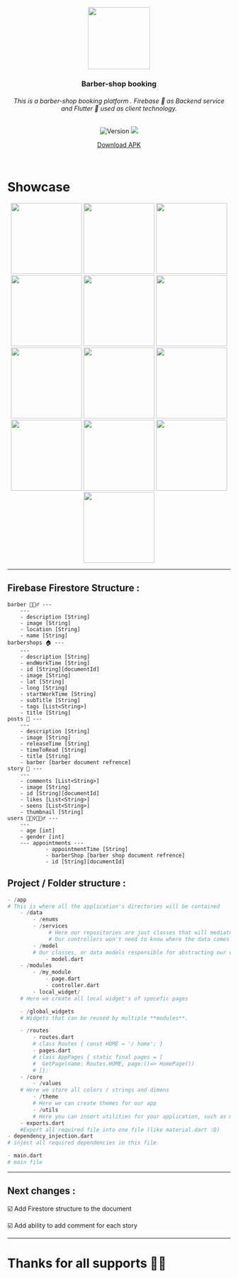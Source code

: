 <p align="center">
    <img src="https://github.com/mahmoud-eslami/barber_booking/blob/master/screen_shots/cut.png" width="140">
    <h3 align="center">Barber-shop booking</h3>
    <h6 align="center">This is a barber-shop booking platform . Firebase 💛 as Backend service and Flutter 💙 used as client technology.</h6>
    <p align="center">
    <span>
        <img src="https://forthebadge.com/images/badges/built-with-love.svg" alt="Version">
        <img src="https://forthebadge.com/images/badges/open-source.svg">
    </span>
    <p align="center">
        <a href="https://drive.google.com/file/d/1p5oGe-42XWfonSaTRPRqiBfD-Sc75Vrh/view?usp=sharing">Download APK</a>
    </p>
</p><br>

# Showcase

<p align="center">
<img src="https://raw.githubusercontent.com/mahmoud-eslami/barber_booking/master/screen_shots/1.png" width="160"> <img src="https://raw.githubusercontent.com/mahmoud-eslami/barber_booking/master/screen_shots/2.png" width="160">
<img src="https://raw.githubusercontent.com/mahmoud-eslami/barber_booking/master/screen_shots/3.png" width="160">
<img src="https://raw.githubusercontent.com/mahmoud-eslami/barber_booking/master/screen_shots/4.png" width="160">
<img src="https://raw.githubusercontent.com/mahmoud-eslami/barber_booking/master/screen_shots/5.png" width="160">
<img src="https://raw.githubusercontent.com/mahmoud-eslami/barber_booking/master/screen_shots/6.png" width="160">
<img src="https://raw.githubusercontent.com/mahmoud-eslami/barber_booking/master/screen_shots/7.png" width="160">
<img src="https://raw.githubusercontent.com/mahmoud-eslami/barber_booking/master/screen_shots/8.png" width="160">
<img src="https://raw.githubusercontent.com/mahmoud-eslami/barber_booking/master/screen_shots/9.png" width="160">
<img src="https://raw.githubusercontent.com/mahmoud-eslami/barber_booking/master/screen_shots/10.png" width="160">
<img src="https://raw.githubusercontent.com/mahmoud-eslami/barber_booking/master/screen_shots/11.png" width="160">
<img src="https://raw.githubusercontent.com/mahmoud-eslami/barber_booking/master/screen_shots/12.png" width="160">
<img src="https://raw.githubusercontent.com/mahmoud-eslami/barber_booking/master/screen_shots/13.png" width="160">
</p>

---

## Firebase Firestore Structure :

```
barber 💇🏻‍♂️ ---
	---
	- description [String]
	- image [String]
	- location [String]
	- name [String]
barbershops 🏠 ---
	---
	- description [String]
	- endWorkTime [String]
	- id [String][documentId]
	- image [String]
	- lat [String]
	- long [String]
	- startWorkTime [String]
	- subTitle [String]
	- tags [List<String>]
	- title [String]
posts 🌁 ---
	---
	- description [String]
	- image [String]
	- releaseTime [String]
	- timeToRead [String]
	- title [String]
	- barber [barber document refrence]
story 🌃 ---
	---
	- comments [List<String>]
	- image [String]
	- id [String][documentId]
	- likes [List<String>]
	- seens [List<String>]
	- thumbnail [String]
users 🙋🏻‍♀️🙋🏻‍♂️ ---
	---
	- age [int]
	- gender [int]
	--- appointments ---
			- appointmentTime [String]
			- barberShop [barber shop document refrence]
			- id [String][documentId]
```

## Project / Folder structure :

```python
- /app  
# This is where all the application's directories will be contained  
    - /data
        - /enums 
        - /services
             # Here our repositories are just classes that will mediate the communication between our controller and our data.
             # Our controllers won't need to know where the data comes from, and you can use more than one repository on a controller if you need to.
        - /model
        # Our classes, or data models responsible for abstracting our objects.
            - model.dart
    - /modules
        - /my_module
            - page.dart
            - controller.dart
	    - local_widget/
	# Here we create all local widget's of specefic pages

    - /global_widgets 
    # Widgets that can be reused by multiple **modules**.  

    - /routes
        - routes.dart
        # class Routes { const HOME = '/ home'; }  
        - pages.dart
        # class AppPages { static final pages = [  
        #  GetPage(name: Routes.HOME, page:()=> HomePage()) 
        # ]};  
    - /core
        - /values
	# Here we store all colors / strings and dimens
        - /theme
        # Here we can create themes for our app
        - /utils
        # Here you can insert utilities for your application, such as masks, form keys or widgets
	- exports.dart
	#Export all required file into one file (like material.dart :D)
- dependency_injection.dart
# inject all required dependencies in this file

- main.dart  
# main file
```

----

## Next changes :

☑️ Add Firestore structure to the document

☑️ Add ability to add comment for each story

----

# Thanks for all supports 🙏🏻

